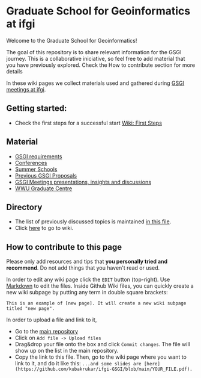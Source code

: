 # Graduate School for Geoinformatics at ifgi

Welcome to the Graduate School for Geoinformatics!

The goal of this repository is to share relevant information for the GSGI journey. This is a collaborative iniciative, so feel free to add material that you have previously explored. Check the How to contribute section for more details

In these wiki pages we collect materials used and gathered during [GSGI meetings at ifgi](https://www.uni-muenster.de/Geoinformatics/en/Studies/study_programs/PhD/structure.html).

## Getting started:

- Check the first steps for a successful start [Wiki: First Steps](https://github.com/kubakrukar/ifgi-GSGI/wiki)

## Material

- [GSGI requirements](https://github.com/kubakrukar/ifgi-GSGI/wiki/GSGI-program-structure-and-requirements)
- [Conferences]()
- [Summer Schools](https://github.com/kubakrukar/ifgi-GSGI/wiki/Find-a-summer-school)
- [Previous GSGI Proposals](https://github.com/kubakrukar/ifgi-GSGI/tree/main/docs/Proposals)
- [GSGI Meetings presentations, insights and discussions](https://github.com/kubakrukar/ifgi-GSGI/wiki)
- [WWU Graduate Centre](https://www.uni-muenster.de/GraduateCentre/en/)

## Directory
- The list of previously discussed topics is maintained [in this file](http://go.wwu.de/k8eze).
- Click [here](https://github.com/kubakrukar/ifgi-GSGI/wiki) to go to wiki.


## How to contribute to this page

Please only add resources and tips that **you personally tried and recommend**. Do not add things that you haven't read or used. 

In order to edit any wiki page click the `EDIT` button (top-right). Use [Markdown](https://github.com/adam-p/markdown-here/wiki/Markdown-Cheatsheet) to edit the files. Inside Github Wiki files, you can quickly create a new wiki subpage by putting any term in double square brackets:

`This is an example of [new page]. It will create a new wiki subpage titled "new page".`

In order to upload a file and link to it, 
- Go to the [main repository](https://github.com/kubakrukar/ifgi-GSGI) 
- Click on `Add file -> Upload files`
- Drag&drop your file onto the box and click `Commit changes`. The file will show up on the list in the main repository. 
- Copy the link to this file. Then, go to the wiki page where you want to link to it, and do it like this:
`...and some slides are [here](https://github.com/kubakrukar/ifgi-GSGI/blob/main/YOUR_FILE.pdf).`


